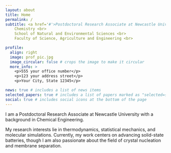 ```yaml
---
layout: about
title: Home
permalink: /
subtitle: <a href='#'>Postdoctoral Research Associate at Newcastle University</a> <br>
    Chemistry <br>
    School of Natural and Environmental Sciences <br>
    Faculty of Science, Agriculture and Engineering <br>

profile:
  align: right
  image: prof_pic.jpg
  image_circular: false # crops the image to make it circular
  more_info: >
    <p>555 your office number</p>
    <p>123 your address street</p>
    <p>Your City, State 12345</p>

news: true # includes a list of news items
selected_papers: true # includes a list of papers marked as "selected={true}"
social: true # includes social icons at the bottom of the page
---
```



I am a Postdoctoral Research Associate at Newcastle University with a background in Chemical Engineering. 

My research interests lie in thermodynamics, statistical mechanics, and molecular simulations. Currently, my work centers on advancing solid-state batteries, though I am also passionate about the field of crystal nucleation and membrane separation.
